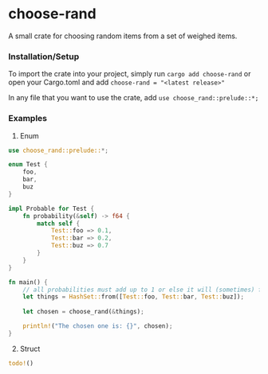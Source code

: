 # choose-rand
A small crate for choosing random items from a set of weighed items.

### Installation/Setup
To import the crate into your project, simply run `cargo add choose-rand` or open your Cargo.toml and add `choose-rand = "<latest release>"`

In any file that you want to use the crate, add `use choose_rand::prelude::*;`

### Examples
1. Enum
```rust
use choose_rand::prelude::*;

enum Test {
    foo,
    bar,
    buz
}

impl Probable for Test {
    fn probability(&self) -> f64 {
        match self {
            Test::foo => 0.1,
            Test::bar => 0.2,
            Test::buz => 0.7
        }
    }
}

fn main() {
    // all probabilities must add up to 1 or else it will (sometimes) fail.
    let things = HashSet::from([Test::foo, Test::bar, Test::buz]);
    
    let chosen = choose_rand(&things);

    println!("The chosen one is: {}", chosen);
}
```

2. Struct
```rust
todo!()
```